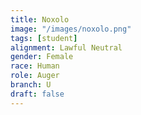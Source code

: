 ```yaml
---
title: Noxolo
image: "/images/noxolo.png"
tags: [student]
alignment: Lawful Neutral
gender: Female
race: Human
role: Auger
branch: U
draft: false
---
```

